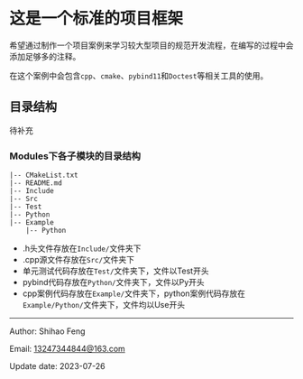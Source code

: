 # 这是一个标准的项目框架
希望通过制作一个项目案例来学习较大型项目的规范开发流程，在编写的过程中会添加足够多的注释。

在这个案例中会包含`cpp`、`cmake`、`pybind11`和`Doctest`等相关工具的使用。

## 目录结构
待补充

### Modules下各子模块的目录结构
    |-- CMakeList.txt
    |-- README.md
    |-- Include
    |-- Src
    |-- Test
    |-- Python
    |-- Example
        |-- Python

* .h头文件存放在`Include/`文件夹下
* .cpp源文件存放在`Src/`文件夹下
* 单元测试代码存放在`Test/`文件夹下，文件以Test开头
* pybind代码存放在`Python/`文件夹下，文件以Py开头
* cpp案例代码存放在`Example/`文件夹下，python案例代码存放在`Example/Python/`文件夹下，文件均以Use开头

---
Author: Shihao Feng

Email: 13247344844@163.com

Update date: 2023-07-26